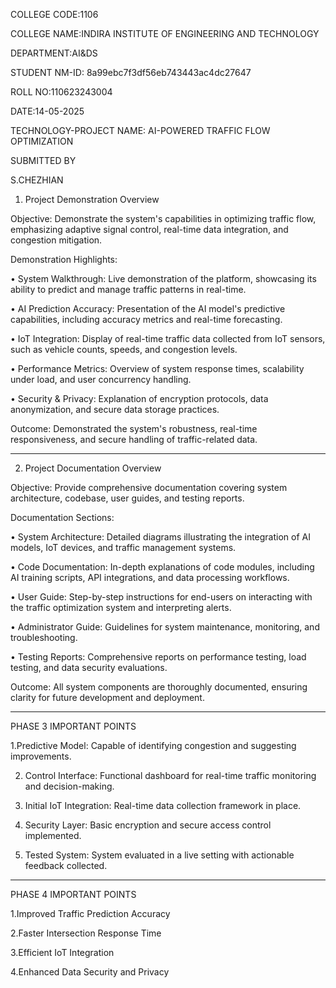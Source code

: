 COLLEGE CODE:1106

COLLEGE NAME:INDIRA INSTITUTE OF ENGINEERING AND TECHNOLOGY

DEPARTMENT:AI&DS

STUDENT NM-ID: 8a99ebc7f3df56eb743443ac4dc27647

ROLL NO:110623243004

DATE:14-05-2025

TECHNOLOGY-PROJECT NAME: AI-POWERED TRAFFIC FLOW OPTIMIZATION

SUBMITTED BY

S.CHEZHIAN


1. Project Demonstration Overview

Objective: Demonstrate the system's capabilities in optimizing traffic flow, emphasizing adaptive signal control, real-time data integration, and congestion mitigation.

Demonstration Highlights:

•	System Walkthrough: Live demonstration of the platform, showcasing its ability to predict and manage traffic patterns in real-time.

•	AI Prediction Accuracy: Presentation of the AI model's predictive capabilities, including accuracy metrics and real-time forecasting.

•	IoT Integration: Display of real-time traffic data collected from IoT sensors, such as vehicle counts, speeds, and congestion levels.

•	Performance Metrics: Overview of system response times, scalability under load, and user concurrency handling.

•	Security & Privacy: Explanation of encryption protocols, data anonymization, and secure data storage practices.

Outcome: Demonstrated the system's robustness, real-time responsiveness, and secure handling of traffic-related data.

________________________________________

2. Project Documentation Overview

Objective: Provide comprehensive documentation covering system architecture, codebase, user guides, and testing reports.

Documentation Sections:

•	System Architecture: Detailed diagrams illustrating the integration of AI models, IoT devices, and traffic management systems.

•	Code Documentation: In-depth explanations of code modules, including AI training scripts, API integrations, and data processing workflows.

•	User Guide: Step-by-step instructions for end-users on interacting with the traffic optimization system and interpreting alerts.

•	Administrator Guide: Guidelines for system maintenance, monitoring, and troubleshooting.

•	Testing Reports: Comprehensive reports on performance testing, load testing, and data security evaluations.

Outcome: All system components are thoroughly documented, ensuring clarity for future development and deployment.

________________________________________

PHASE 3 IMPORTANT POINTS

 1.Predictive Model: Capable of identifying congestion and suggesting improvements.

2. Control Interface: Functional dashboard for real-time traffic monitoring and decision-making.

3. Initial IoT Integration: Real-time data collection framework in place.

4. Security Layer: Basic encryption and secure access control implemented.

5. Tested System: System evaluated in a live setting with actionable feedback collected.

________________________________________

PHASE 4 IMPORTANT POINTS

1.Improved Traffic Prediction Accuracy

2.Faster Intersection Response Time

3.Efficient IoT Integration

4.Enhanced Data Security and Privacy

